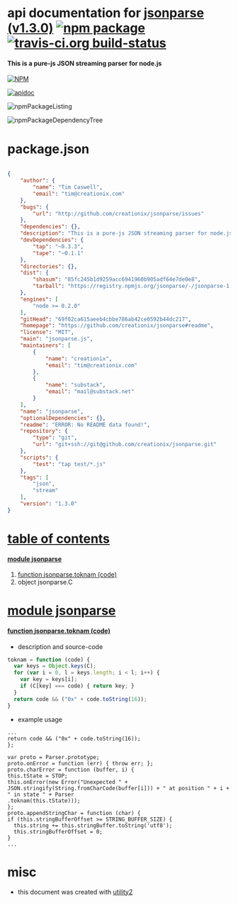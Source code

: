 # api documentation for  [jsonparse (v1.3.0)](https://github.com/creationix/jsonparse#readme)  [![npm package](https://img.shields.io/npm/v/npmdoc-jsonparse.svg?style=flat-square)](https://www.npmjs.org/package/npmdoc-jsonparse) [![travis-ci.org build-status](https://api.travis-ci.org/npmdoc/node-npmdoc-jsonparse.svg)](https://travis-ci.org/npmdoc/node-npmdoc-jsonparse)
#### This is a pure-js JSON streaming parser for node.js

[![NPM](https://nodei.co/npm/jsonparse.png?downloads=true)](https://www.npmjs.com/package/jsonparse)

[![apidoc](https://npmdoc.github.io/node-npmdoc-jsonparse/build/screenCapture.buildNpmdoc.browser._2Fhome_2Ftravis_2Fbuild_2Fnpmdoc_2Fnode-npmdoc-jsonparse_2Ftmp_2Fbuild_2Fapidoc.html.png)](https://npmdoc.github.io/node-npmdoc-jsonparse/build/apidoc.html)

![npmPackageListing](https://npmdoc.github.io/node-npmdoc-jsonparse/build/screenCapture.npmPackageListing.svg)

![npmPackageDependencyTree](https://npmdoc.github.io/node-npmdoc-jsonparse/build/screenCapture.npmPackageDependencyTree.svg)



# package.json

```json

{
    "author": {
        "name": "Tim Caswell",
        "email": "tim@creationix.com"
    },
    "bugs": {
        "url": "http://github.com/creationix/jsonparse/issues"
    },
    "dependencies": {},
    "description": "This is a pure-js JSON streaming parser for node.js",
    "devDependencies": {
        "tap": "~0.3.3",
        "tape": "~0.1.1"
    },
    "directories": {},
    "dist": {
        "shasum": "85fc245b1d9259acc6941960b905adf64e7de0e8",
        "tarball": "https://registry.npmjs.org/jsonparse/-/jsonparse-1.3.0.tgz"
    },
    "engines": [
        "node >= 0.2.0"
    ],
    "gitHead": "69f02ca615aeeb4cbbe786ab42ce0592b44dc217",
    "homepage": "https://github.com/creationix/jsonparse#readme",
    "license": "MIT",
    "main": "jsonparse.js",
    "maintainers": [
        {
            "name": "creationix",
            "email": "tim@creationix.com"
        },
        {
            "name": "substack",
            "email": "mail@substack.net"
        }
    ],
    "name": "jsonparse",
    "optionalDependencies": {},
    "readme": "ERROR: No README data found!",
    "repository": {
        "type": "git",
        "url": "git+ssh://git@github.com/creationix/jsonparse.git"
    },
    "scripts": {
        "test": "tap test/*.js"
    },
    "tags": [
        "json",
        "stream"
    ],
    "version": "1.3.0"
}
```



# <a name="apidoc.tableOfContents"></a>[table of contents](#apidoc.tableOfContents)

#### [module jsonparse](#apidoc.module.jsonparse)
1.  [function <span class="apidocSignatureSpan">jsonparse.</span>toknam (code)](#apidoc.element.jsonparse.toknam)
1.  object <span class="apidocSignatureSpan">jsonparse.</span>C



# <a name="apidoc.module.jsonparse"></a>[module jsonparse](#apidoc.module.jsonparse)

#### <a name="apidoc.element.jsonparse.toknam"></a>[function <span class="apidocSignatureSpan">jsonparse.</span>toknam (code)](#apidoc.element.jsonparse.toknam)
- description and source-code
```javascript
toknam = function (code) {
  var keys = Object.keys(C);
  for (var i = 0, l = keys.length; i < l; i++) {
    var key = keys[i];
    if (C[key] === code) { return key; }
  }
  return code && ("0x" + code.toString(16));
}
```
- example usage
```shell
...
return code && ("0x" + code.toString(16));
};

var proto = Parser.prototype;
proto.onError = function (err) { throw err; };
proto.charError = function (buffer, i) {
this.tState = STOP;
this.onError(new Error("Unexpected " + JSON.stringify(String.fromCharCode(buffer[i])) + " at position " + i + " in state " + Parser
.toknam(this.tState)));
};
proto.appendStringChar = function (char) {
if (this.stringBufferOffset >= STRING_BUFFER_SIZE) {
  this.string += this.stringBuffer.toString('utf8');
  this.stringBufferOffset = 0;
}
...
```



# misc
- this document was created with [utility2](https://github.com/kaizhu256/node-utility2)
